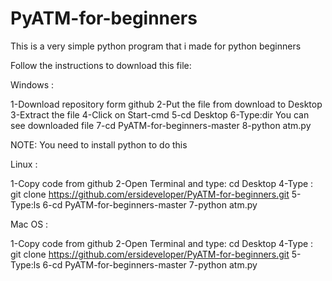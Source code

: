 # PyATM-for-beginners
This is a very simple python program that i made for python beginners


Follow the instructions to download this file:


Windows :

1-Download repository form github 
2-Put the file from download to Desktop
3-Extract the file
4-Click on Start-cmd
5-cd Desktop
6-Type:dir  You can see downloaded file
7-cd PyATM-for-beginners-master
8-python atm.py
  
  
NOTE: You need to install python to do this


Linux :

1-Copy code from github
2-Open Terminal and type: cd Desktop
4-Type : git clone https://github.com/ersideveloper/PyATM-for-beginners.git
5-Type:ls
6-cd PyATM-for-beginners-master
7-python atm.py
  
  
Mac OS :

1-Copy code from github
2-Open Terminal and type: cd Desktop
4-Type : git clone https://github.com/ersideveloper/PyATM-for-beginners.git
5-Type:ls
6-cd PyATM-for-beginners-master
7-python atm.py
